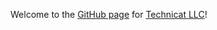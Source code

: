 
Welcome to the [GitHub page](https://pages.github.com/) for [Technicat LLC](https://technicat.com)!


